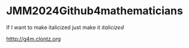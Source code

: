 # JMM2024Github4mathematicians

If I want to make italicized just make it *italicized*

<htttp://g4m.clontz.org>
